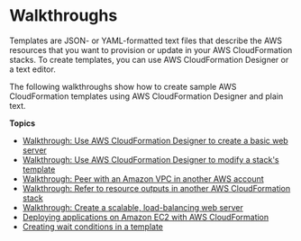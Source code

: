 # Walkthroughs<a name="CHAP_Using"></a>

 Templates are JSON\- or YAML\-formatted text files that describe the AWS resources that you want to provision or update in your AWS CloudFormation stacks\. To create templates, you can use AWS CloudFormation Designer or a text editor\.

The following walkthroughs show how to create sample AWS CloudFormation templates using AWS CloudFormation Designer and plain text\.

**Topics**
+ [Walkthrough: Use AWS CloudFormation Designer to create a basic web server](working-with-templates-cfn-designer-walkthrough-createbasicwebserver.md)
+ [Walkthrough: Use AWS CloudFormation Designer to modify a stack's template](working-with-templates-cfn-designer-walkthrough-updatebasicwebserver.md)
+ [Walkthrough: Peer with an Amazon VPC in another AWS account](peer-with-vpc-in-another-account.md)
+ [Walkthrough: Refer to resource outputs in another AWS CloudFormation stack](walkthrough-crossstackref.md)
+ [Walkthrough: Create a scalable, load\-balancing web server](example-templates-autoscaling.md)
+ [Deploying applications on Amazon EC2 with AWS CloudFormation](deploying.applications.md)
+ [Creating wait conditions in a template](using-cfn-waitcondition.md)